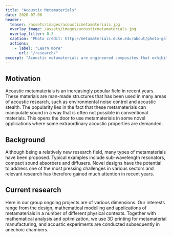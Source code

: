 ```yaml
---
title: "Acoustic Metamaterials"
date: 2020-07-06
header:
  teaser: /assets/images/acousticmetamaterials.jpg
  overlay_image: /assets/images/acousticmetamaterials.jpg
  overlay_filter: 0.3
  caption: "Photo credit: http://metamaterials.duke.edu/about/photo-gallery"
  actions:
    - label: "Learn more"
      url: "/research/"
excerpt: "Acoustic metamaterials are engineered composites that exhibit exotic acoustic behaviours."
---
```

## Motivation
Acoustic metamaterials is an increasingly popular field in recent years. These
materials are man-made structures that has been used in many areas of acoustic
research, such as environmental noise control and acoustic stealth. The
popularity lies in the fact that these metamaterials can manipulate sound in a
way that is often not possible in conventional materials. This opens the door
to use metamaterials in some novel applications where some extraordinary acoustic
properties are demanded.

## Background
Although being a relatively new research field, many types of metamaterials
have been proposed. Typical examples include sub-wavelength resonators, compact
sound absorbers and diffusers. Novel designs have the potential to address one
of the most pressing challenges in various sectors and relevant research has
therefore gained much attention in recent years. 

## Current research
Here in our group ongoing projects are of various dimensions. Our interests
range from the design, mathematical modelling and applications of metamaterials
in a number of different physical contexts. Together with mathematical analysis
and optimization, we use 3D printing for metamaterial manufacturing, and
acoustic experiments are conducted subsequently in anechoic chambers.
